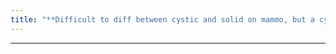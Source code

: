 ```yaml
---
title: "**Difficult to diff between cystic and solid on mammo, but a cyst MAY become less dense on spot compression due to its compressibility"
---
```

***

